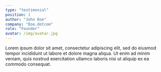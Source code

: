 ```yaml
---
type: "testimonial"
position: 1
author: "John Doe"
company: "Doe.dotcom"
role: "Founder"
avatar: /img/avatar.jpg
---
```


Lorem ipsum dolor sit amet, consectetur adipiscing elit, sed do eiusmod tempor incididunt
ut labore et dolore magna aliqua. Ut enim ad minim veniam, quis nostrud exercitation ullamco
laboris nisi ut aliquip ex ea commodo consequat.
